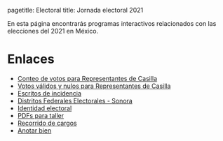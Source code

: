 pagetitle: Electoral
title: Jornada electoral 2021

En esta página encontrarás programas interactivos relacionados con las elecciones del 2021 en
México.


# Enlaces

- [Conteo de votos para Representantes de Casilla](conteo-votos/)
- [Votos válidos y nulos para Representantes de Casilla](validos-nulos/)
- [Escritos de incidencia](escritos-incidencia/)
- [Distritos Federales Electorales - Sonora](sonora/)
- [Identidad electoral](encuentra-seccion/)
- [PDFs para taller](pdfs/)
- [Recorrido de cargos](barrimiento-fila/)
- [Anotar bien](anotar-bien/)
